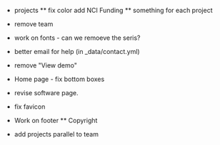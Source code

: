 * projects
** fix color add NCI Funding
** something for each project
* remove team
* work on fonts - can we remoeve the seris? 
* better email for help  (in _data/contact.yml)
* remove "View demo"
* Home page - fix bottom boxes
* revise software page.
* fix favicon

* Work on footer
** Copyright
* add projects parallel to team
